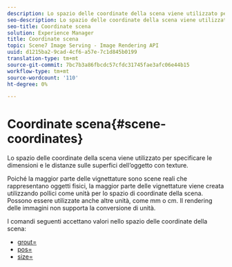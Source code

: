```yaml
---
description: Lo spazio delle coordinate della scena viene utilizzato per specificare le dimensioni e le distanze sulle superfici dell’oggetto con texture.
seo-description: Lo spazio delle coordinate della scena viene utilizzato per specificare le dimensioni e le distanze sulle superfici dell’oggetto con texture.
seo-title: Coordinate scena
solution: Experience Manager
title: Coordinate scena
topic: Scene7 Image Serving - Image Rendering API
uuid: d1215ba2-9cad-4cf6-a57e-7c1d845b0199
translation-type: tm+mt
source-git-commit: 7bc7b3a86fbcdc57cfdc31745fae3afc06e44b15
workflow-type: tm+mt
source-wordcount: '110'
ht-degree: 0%

---
```



# Coordinate scena{#scene-coordinates}

Lo spazio delle coordinate della scena viene utilizzato per specificare le dimensioni e le distanze sulle superfici dell’oggetto con texture.

Poiché la maggior parte delle vignettature sono scene reali che rappresentano oggetti fisici, la maggior parte delle vignettature viene creata utilizzando pollici come unità per lo spazio di coordinate della scena. Possono essere utilizzate anche altre unità, come mm o cm. Il rendering delle immagini non supporta la conversione di unità.

I comandi seguenti accettano valori nello spazio delle coordinate della scena:

* [grout=](../../../../../../ir-api/http-protocol/image-rendering-api-ref/c-ir-http-protocol-ref/c-ir-http-protocol-command-reference/r-ir-grout.md#reference-73651cbbbc344adba2626ef950d3672a)
* [pos=](../../../../../../ir-api/http-protocol/image-rendering-api-ref/c-ir-http-protocol-ref/c-ir-http-protocol-command-reference/r-ir-pos.md#reference-22c10904a0ce4c8bb41c2c78104221b8)
* [size=](../../../../../../ir-api/http-protocol/image-rendering-api-ref/c-ir-http-protocol-ref/c-ir-http-protocol-command-reference/r-ir-http-size.md#reference-1220d6fbcde4479aba91de7adacdc988)

